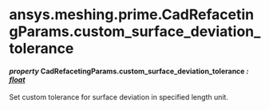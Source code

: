 # ansys.meshing.prime.CadRefacetingParams.custom_surface_deviation_tolerance

#### *property* CadRefacetingParams.custom_surface_deviation_tolerance *: [float](https://docs.python.org/3.11/library/functions.html#float)*

Set custom tolerance for surface deviation in specified length unit.

<!-- !! processed by numpydoc !! -->
